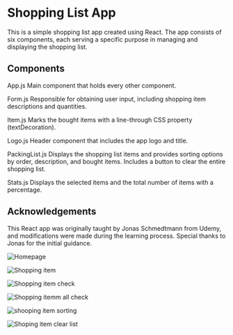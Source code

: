 # Shopping List App

This is a simple shopping list app created using React. The app consists of six components, each serving a specific purpose in managing and displaying the shopping list.

## Components

App.js
Main component that holds every other component.

Form.js
Responsible for obtaining user input, including shopping item descriptions and quantities.

Item.js
Marks the bought items with a line-through CSS property (textDecoration).

Logo.js
Header component that includes the app logo and title.

PackingList.js
Displays the shopping list items and provides sorting options by order, description, and bought items.
Includes a button to clear the entire shopping list.

Stats.js
Displays the selected items and the total number of items with a percentage.

## Acknowledgements

This React app was originally taught by Jonas Schmedtmann from Udemy, and modifications were made during the learning process. Special thanks to Jonas for the initial guidance.

![Homepage](https://github.com/zangpodawa/shopping-list-app/assets/32727869/665a0962-b466-4f24-bd93-1b7766f3a4f8)

![Shopping item](https://github.com/zangpodawa/shopping-list-app/assets/32727869/912b77c0-fb55-4f00-bc1f-cc45f564a54d)

![Shopping item check](https://github.com/zangpodawa/shopping-list-app/assets/32727869/08c114db-0a01-400a-9364-bd4d3b0a0f97)

![Shopping itemm all check](https://github.com/zangpodawa/shopping-list-app/assets/32727869/240dfb7a-1f24-4173-8a8d-65a673075979)

![shooping item sorting](https://github.com/zangpodawa/shopping-list-app/assets/32727869/2f4200c9-7805-429b-afa1-2bd8e3d4057b)

![Shoping item clear list](https://github.com/zangpodawa/shopping-list-app/assets/32727869/d11242ee-c37a-4a5d-8cb9-15c1b08056b1)









